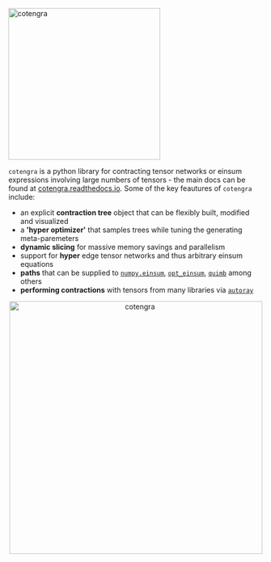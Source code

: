 <p align="left"><img src="https://imgur.com/OM5XyaD.png" alt="cotengra" width="300px"></p>

`cotengra` is a python library for contracting tensor networks or einsum
expressions involving large numbers of tensors - the main docs can be found
at [cotengra.readthedocs.io](https://cotengra.readthedocs.io/).
Some of the key feautures of `cotengra` include:

* an explicit **contraction tree** object that can be flexibly built, modified and visualized
* a **'hyper optimizer'** that samples trees while tuning the generating meta-paremeters
* **dynamic slicing** for massive memory savings and parallelism
* support for **hyper** edge tensor networks and thus arbitrary einsum equations
* **paths** that can be supplied to [`numpy.einsum`](https://numpy.org/doc/stable/reference/generated/numpy.einsum.html), [`opt_einsum`](https://dgasmith.github.io/opt_einsum/), [`quimb`](https://quimb.readthedocs.io/en/latest/) among others
* **performing contractions** with tensors from many libraries via [`autoray`](https://github.com/jcmgray/autoray)

<p align="center"><img src="https://imgur.com/jMO138y.png" alt="cotengra" width="500px"></p>
